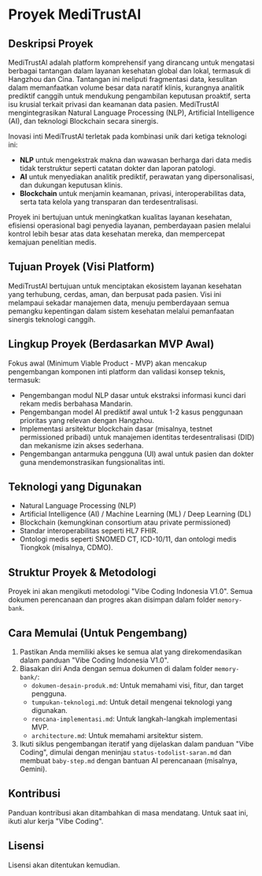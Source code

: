 # Proyek MediTrustAl

## Deskripsi Proyek

MediTrustAl adalah platform komprehensif yang dirancang untuk mengatasi berbagai tantangan dalam layanan kesehatan global dan lokal, termasuk di Hangzhou dan Cina. Tantangan ini meliputi fragmentasi data, kesulitan dalam memanfaatkan volume besar data naratif klinis, kurangnya analitik prediktif canggih untuk mendukung pengambilan keputusan proaktif, serta isu krusial terkait privasi dan keamanan data pasien. MediTrustAl mengintegrasikan Natural Language Processing (NLP), Artificial Intelligence (AI), dan teknologi Blockchain secara sinergis.

Inovasi inti MediTrustAl terletak pada kombinasi unik dari ketiga teknologi ini:
* **NLP** untuk mengekstrak makna dan wawasan berharga dari data medis tidak terstruktur seperti catatan dokter dan laporan patologi.
* **AI** untuk menyediakan analitik prediktif, perawatan yang dipersonalisasi, dan dukungan keputusan klinis.
* **Blockchain** untuk menjamin keamanan, privasi, interoperabilitas data, serta tata kelola yang transparan dan terdesentralisasi.

Proyek ini bertujuan untuk meningkatkan kualitas layanan kesehatan, efisiensi operasional bagi penyedia layanan, pemberdayaan pasien melalui kontrol lebih besar atas data kesehatan mereka, dan mempercepat kemajuan penelitian medis.

## Tujuan Proyek (Visi Platform)

MediTrustAl bertujuan untuk menciptakan ekosistem layanan kesehatan yang terhubung, cerdas, aman, dan berpusat pada pasien. Visi ini melampaui sekadar manajemen data, menuju pemberdayaan semua pemangku kepentingan dalam sistem kesehatan melalui pemanfaatan sinergis teknologi canggih.

## Lingkup Proyek (Berdasarkan MVP Awal)

Fokus awal (Minimum Viable Product - MVP) akan mencakup pengembangan komponen inti platform dan validasi konsep teknis, termasuk:
* Pengembangan modul NLP dasar untuk ekstraksi informasi kunci dari rekam medis berbahasa Mandarin.
* Pengembangan model AI prediktif awal untuk 1-2 kasus penggunaan prioritas yang relevan dengan Hangzhou.
* Implementasi arsitektur blockchain dasar (misalnya, testnet permissioned pribadi) untuk manajemen identitas terdesentralisasi (DID) dan mekanisme izin akses sederhana.
* Pengembangan antarmuka pengguna (UI) awal untuk pasien dan dokter guna mendemonstrasikan fungsionalitas inti.

## Teknologi yang Digunakan

* Natural Language Processing (NLP)
* Artificial Intelligence (AI) / Machine Learning (ML) / Deep Learning (DL)
* Blockchain (kemungkinan consortium atau private permissioned)
* Standar interoperabilitas seperti HL7 FHIR.
* Ontologi medis seperti SNOMED CT, ICD-10/11, dan ontologi medis Tiongkok (misalnya, CDMO).

## Struktur Proyek & Metodologi

Proyek ini akan mengikuti metodologi "Vibe Coding Indonesia V1.0". Semua dokumen perencanaan dan progres akan disimpan dalam folder `memory-bank`.

## Cara Memulai (Untuk Pengembang)

1.  Pastikan Anda memiliki akses ke semua alat yang direkomendasikan dalam panduan "Vibe Coding Indonesia V1.0".
2.  Biasakan diri Anda dengan semua dokumen di dalam folder `memory-bank/`:
    * `dokumen-desain-produk.md`: Untuk memahami visi, fitur, dan target pengguna.
    * `tumpukan-teknologi.md`: Untuk detail mengenai teknologi yang digunakan.
    * `rencana-implementasi.md`: Untuk langkah-langkah implementasi MVP.
    * `architecture.md`: Untuk memahami arsitektur sistem.
3.  Ikuti siklus pengembangan iteratif yang dijelaskan dalam panduan "Vibe Coding", dimulai dengan meninjau `status-todolist-saran.md` dan membuat `baby-step.md` dengan bantuan AI perencanaan (misalnya, Gemini).

## Kontribusi

Panduan kontribusi akan ditambahkan di masa mendatang. Untuk saat ini, ikuti alur kerja "Vibe Coding".

## Lisensi

Lisensi akan ditentukan kemudian.
